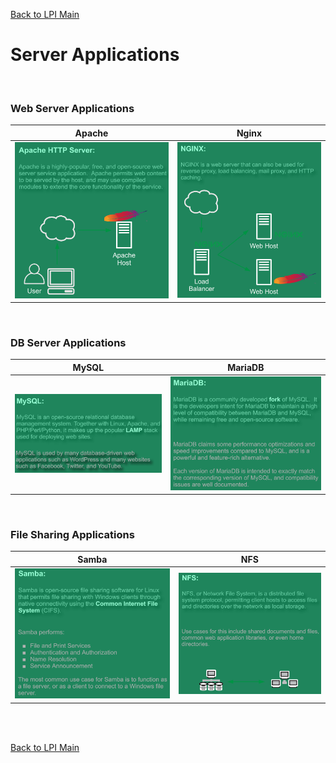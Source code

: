 [Back to LPI Main](../main.md)

# Server Applications

<br>

### Web Server Applications
|Apache|Nginx|
|:-:|:-:|
|![](images/001.png)|![](images/002.png)|

<br>

### DB Server Applications
|MySQL|MariaDB|
|:-:|:-:|
|![](images/003.png)|![](images/004.png)|

<br>

### File Sharing Applications
|Samba|NFS|
|:-:|:-:|
|![](images/005.png)|![](images/006.png)|






<br>



<br>

[Back to LPI Main](../main.md)